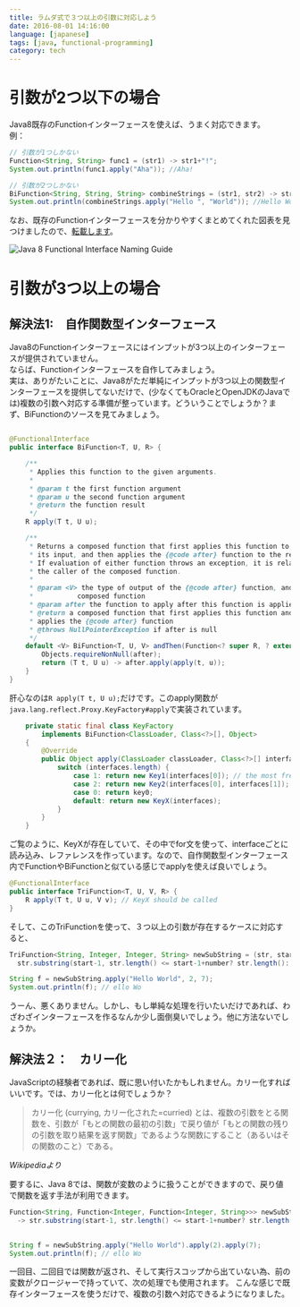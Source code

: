```yaml
---
title: ラムダ式で３つ以上の引数に対応しよう
date: 2016-08-01 14:16:00
language: [japanese]
tags: [java, functional-programming]
category: tech
---
```


# 引数が2つ以下の場合 
Java8既存のFunctionインターフェースを使えば、うまく対応できます。  
例：  

```java
// 引数が1つしかない
Function<String, String> func1 = (str1) -> str1+"!";
System.out.println(func1.apply("Aha")); //Aha!

// 引数が2つしかない
BiFunction<String, String, String> combineStrings = (str1, str2) -> str1+str2;
System.out.println(combineStrings.apply("Hello ", "World")); //Hello World
```

なお、既存のFunctionインターフェースを分かりやすくまとめてくれた図表を見つけましたので、[転載します](http://blog.orfjackal.net/2014/07/java-8-functional-interface-naming-guide.html)。  

![Java 8 Functional Interface Naming Guide](https://2.bp.blogspot.com/-BxiAtQEbcBE/U8fX-k54krI/AAAAAAAAAR4/ke6Ccy4xf0Y/s4000/Java+8+Functional+Interface+Naming+Guide.png)


# 引数が3つ以上の場合 
## 解決法1:　自作関数型インターフェース 

Java8のFunctionインターフェースにはインプットが3つ以上のインターフェースが提供されていません。  
ならば、Functionインターフェースを自作してみましょう。  
実は、ありがたいことに、Java8がただ単純にインプットが3つ以上の関数型インターフェースを提供してないだけで、(少なくてもOracleとOpenJDKのJavaでは)複数の引数へ対応する準備が整っています。どういうことでしょうか？まず、BiFunctionのソースを見てみましょう。  

```java

@FunctionalInterface
public interface BiFunction<T, U, R> {

    /**
     * Applies this function to the given arguments.
     *
     * @param t the first function argument
     * @param u the second function argument
     * @return the function result
     */
    R apply(T t, U u);

    /**
     * Returns a composed function that first applies this function to
     * its input, and then applies the {@code after} function to the result.
     * If evaluation of either function throws an exception, it is relayed to
     * the caller of the composed function.
     *
     * @param <V> the type of output of the {@code after} function, and of the
     *           composed function
     * @param after the function to apply after this function is applied
     * @return a composed function that first applies this function and then
     * applies the {@code after} function
     * @throws NullPointerException if after is null
     */
    default <V> BiFunction<T, U, V> andThen(Function<? super R, ? extends V> after) {
        Objects.requireNonNull(after);
        return (T t, U u) -> after.apply(apply(t, u));
    }
}
```

肝心なのは`R apply(T t, U u);`だけです。このapply関数が`java.lang.reflect.Proxy.KeyFactory#apply`で実装されています。  

```java
    private static final class KeyFactory
        implements BiFunction<ClassLoader, Class<?>[], Object>
    {
        @Override
        public Object apply(ClassLoader classLoader, Class<?>[] interfaces) {
            switch (interfaces.length) {
                case 1: return new Key1(interfaces[0]); // the most frequent
                case 2: return new Key2(interfaces[0], interfaces[1]);
                case 0: return key0;
                default: return new KeyX(interfaces);
            }
        }
    }
```
 
ご覧のように、KeyXが存在していて、その中でfor文を使って、interfaceごとに読み込み、レファレンスを作っています。なので、自作関数型インターフェース内でFunctionやBiFunctionと似ている感じでapplyを使えば良いでしょう。  

```java
@FunctionalInterface
public interface TriFunction<T, U, V, R> {
	R apply(T t, U u, V v); // KeyX should be called
}
```

そして、このTriFunctionを使って、３つ以上の引数が存在するケースに対応すると、  

```java
TriFunction<String, Integer, Integer, String> newSubString = (str, start, number) -> 
  str.substring(start-1, str.length() <= start-1+number? str.length(): start-1+number);

String f = newSubString.apply("Hello World", 2, 7);
System.out.println(f); // ello Wo
```

うーん、悪くありません。しかし、もし単純な処理を行いたいだけであれば、わざわざインターフェースを作るなんか少し面倒臭いでしょう。他に方法ないでしょうか。  

## 解決法２：　カリー化 
JavaScriptの経験者であれば、既に思い付いたかもしれません。カリー化すればいいです。では、カリー化とは何でしょうか？ 
>カリー化 (currying, カリー化された=curried) とは、複数の引数をとる関数を、引数が「もとの関数の最初の引数」で戻り値が「もとの関数の残りの引数を取り結果を返す関数」であるような関数にすること（あるいはその関数のこと）である。  

*Wikipediaより*

要するに、Java 8では、関数が変数のように扱うことができますので、戻り値で関数を返す手法が利用できます。  

```java
Function<String, Function<Integer, Function<Integer, String>>> newSubString = (str) -> (start) -> (number) 
  -> str.substring(start-1, str.length() <= start-1+number? str.length(): start-1+number);

		
String f = newSubString.apply("Hello World").apply(2).apply(7);
System.out.println(f); // ello Wo
```

一回目、二回目では関数が返され、そして実行スコップから出ていない為、前の変数がクロージャーで持っていて、次の処理でも使用されます。
こんな感じで既存インターフェースを使うだけで、複数の引数へ対応できるようになりました。  
